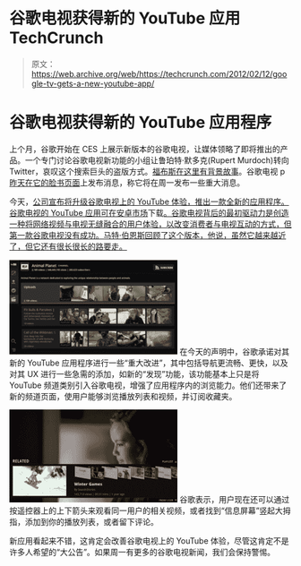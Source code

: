 # 谷歌电视获得新的 YouTube 应用 TechCrunch

> 原文：<https://web.archive.org/web/https://techcrunch.com/2012/02/12/google-tv-gets-a-new-youtube-app/>

# 谷歌电视获得新的 YouTube 应用程序

上个月，谷歌开始在 CES 上展示新版本的谷歌电视，让媒体领略了即将推出的产品。一个专门讨论谷歌电视新功能的小组让鲁珀特·默多克(Rupert Murdoch)转向 Twitter，哀叹这个搜索巨头的盗版方式。[福布斯在这里有背景故事](https://web.archive.org/web/20221209020439/http://www.forbes.com/sites/jeffbercovici/2012/01/18/the-story-behind-rupert-murdochs-rants-about-google-and-sopa/)。谷歌电视 p [昨天在它的脸书页面](https://web.archive.org/web/20221209020439/http://www.facebook.com/googletv/posts/342563422441094)上发布消息，称它将在周一发布一些重大消息。

今天，[公司宣布将升级谷歌电视上的 YouTube 体验，推出一款全新的应用程序。谷歌电视的 YouTube 应用可在安卓市场](https://web.archive.org/web/20221209020439/http://googletv.blogspot.com/2012/02/new-updates-to-youtube-for-google-tv.html)下载[。谷歌电视背后的最初驱动力是创造一种将网络视频与电视无缝融合的用户体验，以改变消费者与电视互动的方式，但第一款谷歌电视没有成功。马特·伯恩斯回顾了这个版本，他说，虽然它越来越近了，但它还有很长很长的路要走。](https://web.archive.org/web/20221209020439/https://market.android.com/details?id=com.google.android.youtube&hl=en)

[![](img/b60419de6dea4f9c7f7a6790b23eecc0.png "Screen shot 2012-02-12 at 8.14.08 PM")](https://web.archive.org/web/20221209020439/https://beta.techcrunch.com/wp-content/uploads/2012/02/screen-shot-2012-02-12-at-8-14-08-pm.png) 在今天的声明中，谷歌承诺对其新的 YouTube 应用程序进行一些“重大改进”，其中包括导航更流畅、更快，以及对其 UX 进行一些急需的添加，如新的“发现”功能，该功能基本上只是将 YouTube 频道类别引入谷歌电视，增强了应用程序内的浏览能力。他们还带来了新的频道页面，使用户能够浏览播放列表和视频，并订阅收藏夹。

[![](img/7c991c348a3e1d30182e7204c40c4bcf.png "Screen shot 2012-02-12 at 8.15.03 PM")](https://web.archive.org/web/20221209020439/https://beta.techcrunch.com/wp-content/uploads/2012/02/screen-shot-2012-02-12-at-8-15-03-pm.png) 谷歌表示，用户现在还可以通过按遥控器上的上下箭头来观看同一用户的相关视频，或者找到“信息屏幕”竖起大拇指，添加到你的播放列表，或者留下评论。

新应用看起来不错，这肯定会改善谷歌电视上的 YouTube 体验，尽管这肯定不是许多人希望的“大公告”。如果周一有更多的谷歌电视新闻，我们会保持警惕。